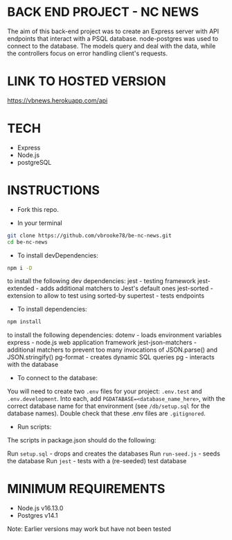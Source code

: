 # BACK END PROJECT - NC NEWS

The aim of this back-end project was to create an Express server with API endpoints that interact with a PSQL database.
node-postgres was used to connect to the database.
The models query and deal with the data, while the controllers focus on error handling client's requests.


# LINK TO HOSTED VERSION

https://vbnews.herokuapp.com/api

# TECH

- Express
- Node.js
- postgreSQL

# INSTRUCTIONS

- Fork this repo.

- In your terminal
```sh
git clone https://github.com/vbrooke78/be-nc-news.git
cd be-nc-news
```

- To install devDependencies:
```sh
npm i -D 
```
to install the following dev dependencies:
jest - testing framework
jest-extended - adds additional matchers to Jest's default ones
jest-sorted - extension to allow to test using sorted-by
supertest - tests endpoints

- To install dependencies:
```sh
npm install
```
to install the following dependencies:
dotenv - loads environment variables
express - node.js web application framework
jest-json-matchers - additional matchers to prevent too many invocations of JSON.parse() and JSON.stringify()
pg-format - creates dynamic SQL queries
pg - interacts with the database


- To connect to the database:

You will need to create two `.env` files for your project: 
`.env.test` and `.env.development`.
Into each, add `PGDATABASE=<database_name_here>`, with the correct database name for that environment
(see `/db/setup.sql` for the database names).
Double check that these .env files are `.gitignored`.

- Run scripts:

The scripts in package.json should do the following:

Run `setup.sql` - drops and creates the databases
Run `run-seed.js` - seeds the database
Run `jest` - tests with a (re-seeded) test database

# MINIMUM REQUIREMENTS

- Node.js v16.13.0
- Postgres v14.1

Note: Earlier versions may work but have not been tested
